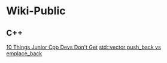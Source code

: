 # Wiki-Public

## C++
[10 Things Junior Cpp Devs Don't Get](C%2B%2B/10%20Things%20Junior%20Cpp%20Devs%20Don't%20Get.md)
[std::vector push_back vs emplace_back](C%2B%2B/vector%20push_back%20vs%20emplace_back.md)
